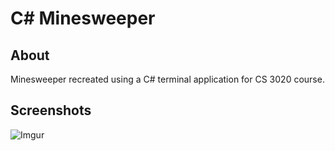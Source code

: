 # C# Minesweeper
## About
Minesweeper recreated using a C# terminal application for CS 3020 course.
## Screenshots
![Imgur](https://imgur.com/smJerOb.png)